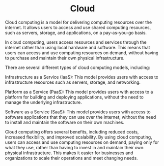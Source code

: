 <h1 align="center"> Cloud </h1>

Cloud computing is a model for delivering computing resources over the internet. It allows users to access and use shared computing resources, such as servers, storage, and applications, on a pay-as-you-go basis.

In cloud computing, users access resources and services through the internet rather than using local hardware and software. This means that users can access and use computing resources on demand, without having to purchase and maintain their own physical infrastructure.

There are several different types of cloud computing models, including:

Infrastructure as a Service (IaaS): This model provides users with access to infrastructure resources such as servers, storage, and networking.

Platform as a Service (PaaS): This model provides users with access to a platform for building and deploying applications, without the need to manage the underlying infrastructure.

Software as a Service (SaaS): This model provides users with access to software applications that they can use over the internet, without the need to install and maintain the software on their own machines.

Cloud computing offers several benefits, including reduced costs, increased flexibility, and improved scalability. By using cloud computing, users can access and use computing resources on demand, paying only for what they use, rather than having to invest in and maintain their own physical infrastructure. This makes it easier for businesses and organizations to scale their operations and meet changing needs.

